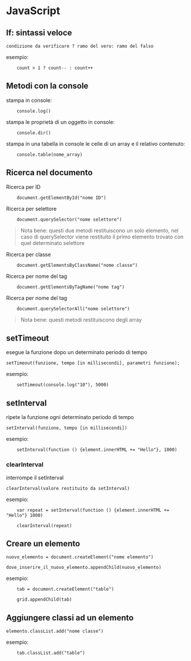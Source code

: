 # JavaScript

## If: sintassi veloce

`condizione da verificare ? ramo del vero: ramo del falso`

esempio:

```
    count > 1 ? count-- : count++ 
```

## Metodi con la console

stampa in console:
```
    console.log()
```

stampa le proprietà di un oggetto in console:
```
    console.dir()
```

stampa in una tabella in console le celle di un array e il relativo contenuto:
```
    console.table(nome_array)
```

## Ricerca nel documento

Ricerca per ID
```
    document.getElementById("nome ID")
```

Ricerca per selettore
```
    document.querySelector("nome selettore")
```

> Nota bene:
> questi due metodi restituiscono un solo elemento, nel caso di querySelector viene restituito il primo elemento trovato con quel determinato selettore

Ricerca per classe

```
    document.getElementsByClassName("nome classe")
```

Ricerca per nome del tag

```
    document.getElementsByTagName("nome tag")
```

Ricerca per nome del tag

```
    document.querySelectorAll("nome selettore")
```

> Nota bene:
> questi metodi restituiscono degli array

## setTimeout

esegue la funzione dopo un determinato periodo di tempo

`setTimeout(funzione, tempo [in millisecondi], parametri funzione);`

esempio:

```
    setTimeout(console.log("10"), 5000)
```

## setInterval

ripete la funzione ogni determinato periodo di tempo

`setInterval(funzione, tempo [in millisecondi])`

esempio:

```
    setInterval(function () {element.innerHTML += "Hello"}, 1000)
```

### clearInterval

interrompe il setInterval

`clearInterval(valore restituito da setInterval)`

esempio:

```
    var repeat = setInterval(function () {element.innerHTML += "Hello"} 1000)

    clearInterval(repeat)
```

## Creare un elemento

`nuovo_elemento = document.createElement("nome elemento")`

`dove_inserire_il_nuovo_elemento.appendChild(nuovo_elemento)`

esempio:

```
    tab = document.createElement("table")

    grid.appendChild(tab)
```

## Aggiungere classi ad un elemento

`elemento.classList.add("nome classe")`

esempio:

```
    tab.classList.add("table")
```
